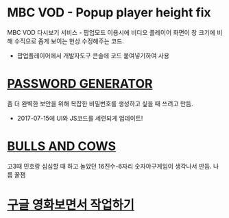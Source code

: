 # MBC VOD - Popup player height fix

MBC VOD 다시보기 서비스 - 팝업모드 이용시에 비디오 플레이어 화면이 창 크기에 비해 수직으로 좁게 보이는 현상 수정해주는 코드.
- 팝업플레이어에서 개발자도구 콘솔에 코드 붙여넣기하여 사용


# [PASSWORD GENERATOR](http://hepheir.github.io/hepheir-web-kits/password-generator/)


좀 더 완벽한 보안을 위해 복잡한 비밀번호를 생성하고 싶을 때 쓰려고 만듬.
- 2017-07-15에 UI와 JS코드를 세련되게 업데이트!

# [BULLS AND COWS](http://hepheir.github.io/hepheir-web-kits/bulls-and-cows/)


고3때 민호랑 심심할 때 하고 놀았던 16진수-6자리 숫자야구게임이 생각나서 만듬.
나름 꿀잼

# [구글 영화보면서 작업하기](http://hepheir.github.io/hepheir-web-kits/work-n-watch-gmovie/)
